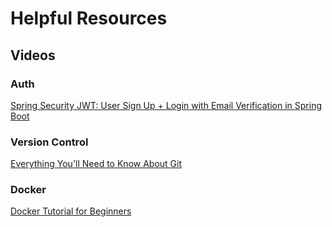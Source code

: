 # Helpful Resources

## Videos

### Auth

[Spring Security JWT: User Sign Up + Login with Email Verification in Spring Boot](https://www.youtube.com/watch?v=uZGuwX3St_c)

### Version Control

[Everything You'll Need to Know About Git](https://frontendmasters.com/courses/everything-git/)

### Docker

[Docker Tutorial for Beginners](https://www.youtube.com/watch?v=p28piYY_wv8&t=1s)
